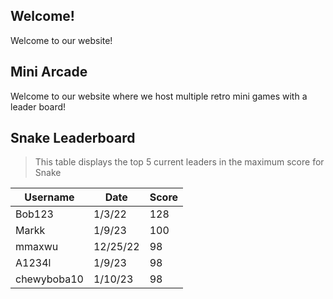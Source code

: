 ## Welcome!
Welcome to our website! 

## Mini Arcade
Welcome to our website where we host multiple retro mini games with a leader board! 
## Snake Leaderboard
> This table displays the top 5 current leaders in the maximum score for Snake

<html>
<head>
  <title>Random Score Table</title>
</head>
<body>
  <table id="scoreTable">
    <thead>
      <tr>
        <th>Username</th>
        <th>Date</th>
        <th>Score</th>
      </tr>
    </thead>
    <tbody>
      <tr>
        <td>Bob123</td>
        <td>1/3/22</td>
        <td id="score1">128</td>
      </tr>
      <tr>
        <td>Markk</td>
        <td>1/9/23</td>
        <td id="score2">100</td>
      </tr>
      <tr>
        <td>mmaxwu</td>
        <td>12/25/22</td>
        <td id="score3">98</td>
      </tr>
      <tr>
        <td>A1234l</td>
        <td>1/9/23</td>
        <td id="score4">98</td>
      </tr>
      <tr>
        <td>chewyboba10</td>
        <td>1/10/23</td>
        <td id="score5">98</td>
      </tr>
    </tbody>
  </table>

  <script>
    // Function to update the score with a random number between 0-100
    function updateScore() {
      let score1 = document.getElementById("score1");
      let score2 = document.getElementById("score2");
      let score3 = document.getElementById("score3");
      let score4 = document.getElementById("score4");
      let score5 = document.getElementById("score5");
      score1.innerHTML = Math.floor(Math.random() * 101);
      score2.innerHTML = Math.floor(Math.random() * 101);
      score3.innerHTML = Math.floor(Math.random() * 101);
      score4.innerHTML = Math.floor(Math.random() * 101);
      score5.innerHTML = Math.floor(Math.random() * 101);
    }

    // Call the updateScore function every 5 seconds
    setInterval(updateScore, 5000);
  </script>
</body>
</html>



